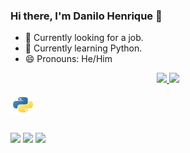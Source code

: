 ### Hi there, I'm Danilo Henrique 👋

- 🔭 Currently looking for a job.
- 🌱 Currently learning Python.
- 😄 Pronouns: He/Him

<div align="center">
  <a href="https://github.com/danilohcb">
  <img height="180em" src="https://github-readme-stats.vercel.app/api?username=danilohcb&show_icons=true&theme=cobalt2&include_all_commits=true&count_private=true"/>
  <img height="180em" src="https://github-readme-stats.vercel.app/api/top-langs/?username=danilohcb&layout=compact&langs_count=7&theme=cobalt2"/>
</div>
  <div style="display: inline_block"><br>
  <img align="center" alt="Rafa-Python" height="30" width="40" src="https://raw.githubusercontent.com/devicons/devicon/master/icons/python/python-original.svg">
</div> 
  
  ##
  
  <div> 
  <a href="https://instagram.com/danilohenrique_" target="_blank"><img src="https://img.shields.io/badge/-Instagram-%23E4405F?style=for-the-badge&logo=instagram&logoColor=white" target="_blank"></a>
  <a href = "mailto:daniloborborema@gmail.com"><img src="https://img.shields.io/badge/-Gmail-%23333?style=for-the-badge&logo=gmail&logoColor=white" target="_blank"></a>
  <a href="https://www.linkedin.com/in/danilo-henrique-borborema-50b073161" target="_blank"><img src="https://img.shields.io/badge/-LinkedIn-%230077B5?style=for-the-badge&logo=linkedin&logoColor=white" target="_blank"></a>
</div>
